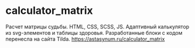 # calculator_matrix
Расчет матрицы судьбы. HTML, CSS, SCSS, JS. Адаптивный калькулятор из svg-элементов и таблицы здоровья.
Разработанные блоки с кодом перенесла на сайта Tilda. https://astasynum.ru/calculator_matrix

